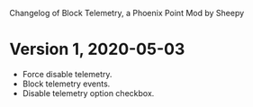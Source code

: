 Changelog of Block Telemetry, a Phoenix Point Mod by Sheepy

# Version 1, 2020-05-03

* Force disable telemetry.
* Block telemetry events.
* Disable telemetry option checkbox.